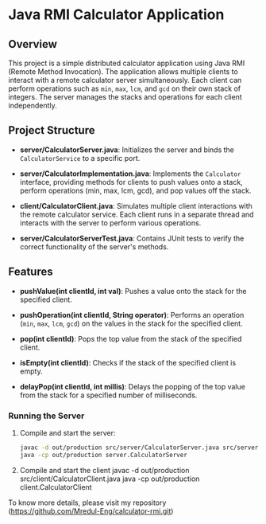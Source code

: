 # Java RMI Calculator Application

## Overview

This project is a simple distributed calculator application using Java RMI (Remote Method Invocation). The application allows multiple clients to interact with a remote calculator server simultaneously. Each client can perform operations such as `min`, `max`, `lcm`, and `gcd` on their own stack of integers. The server manages the stacks and operations for each client independently.

## Project Structure

- **server/CalculatorServer.java**: Initializes the server and binds the `CalculatorService` to a specific port.
 
- **server/CalculatorImplementation.java**: Implements the `Calculator` interface, providing methods for clients to push values onto a stack, perform operations (min, max, lcm, gcd), and pop values off the stack.

- **client/CalculatorClient.java**: Simulates multiple client interactions with the remote calculator service. Each client runs in a separate thread and interacts with the server to perform various operations.

- **server/CalculatorServerTest.java**: Contains JUnit tests to verify the correct functionality of the server's methods.

## Features

- **pushValue(int clientId, int val)**: Pushes a value onto the stack for the specified client.
 
- **pushOperation(int clientId, String operator)**: Performs an operation (`min`, `max`, `lcm`, `gcd`) on the values in the stack for the specified client.

- **pop(int clientId)**: Pops the top value from the stack of the specified client.
 
- **isEmpty(int clientId)**: Checks if the stack of the specified client is empty.
 
- **delayPop(int clientId, int millis)**: Delays the popping of the top value from the stack for a specified number of milliseconds.

### Running the Server

1. Compile and start the server:
   ```bash
   javac -d out/production src/server/CalculatorServer.java src/server/CalculatorImplementation.java
   java -cp out/production server.CalculatorServer

2. Compile and start the client
 javac -d out/production src/client/CalculatorClient.java
 java -cp out/production client.CalculatorClient

To know more details, please visit my repository (https://github.com/Mredul-Eng/calculator-rmi.git)
